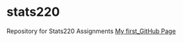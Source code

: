 # stats220
Repository for Stats220 Assignments
[My first_GitHub Page](https://bayprojects.github.io/stats220/)
